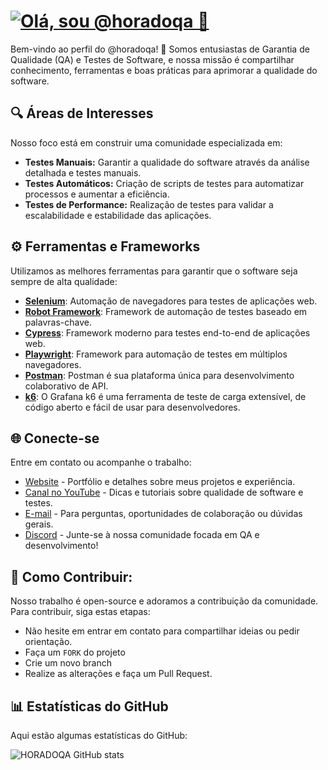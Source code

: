 # [![Olá, sou @horadoqa 👋](https://readme-typing-svg.demolab.com?font=Fira+Code&pause=1000&width=435&lines=Ol%C3%A1%2C+sou+%40horadoqa+%F0%9F%91%8B)](https://git.io/typing-svg) 

Bem-vindo ao perfil do @horadoqa! 🚀
Somos entusiastas de Garantia de Qualidade (QA) e Testes de Software, e nossa missão é compartilhar conhecimento, ferramentas e boas práticas para aprimorar a qualidade do software.

## 🔍 Áreas de Interesses

Nosso foco está em construir uma comunidade especializada em:

- **Testes Manuais:** Garantir a qualidade do software através da análise detalhada e testes manuais.
- **Testes Automáticos:** Criação de scripts de testes para automatizar processos e aumentar a eficiência.
- **Testes de Performance:** Realização de testes para validar a escalabilidade e estabilidade das aplicações.

## ⚙️ Ferramentas e Frameworks

Utilizamos as melhores ferramentas para garantir que o software seja sempre de alta qualidade:

- [**Selenium**](https://www.selenium.dev/): Automação de navegadores para testes de aplicações web.
- [**Robot Framework**](https://robotframework.org/): Framework de automação de testes baseado em palavras-chave.
- [**Cypress**](https://www.cypress.io/): Framework moderno para testes end-to-end de aplicações web.
- [**Playwright**](https://playwright.dev/): Framework para automação de testes em múltiplos navegadores.
- [**Postman**](https://www.postman.com/): Postman é sua plataforma única para desenvolvimento colaborativo de API. 
- [**k6**](https://grafana.com/docs/k6/latest/): O Grafana k6 é uma ferramenta de teste de carga extensível, de código aberto e fácil de usar para desenvolvedores.

## 🌐 Conecte-se

Entre em contato ou acompanhe o trabalho:

- [Website](https://www.horadoqa.com.br) - Portfólio e detalhes sobre meus projetos e experiência.
- [Canal no YouTube](https://youtube.com/@horadoqa) - Dicas e tutoriais sobre qualidade de software e testes.
- [E-mail](mailto:horadoqa@gmail.com) - Para perguntas, oportunidades de colaboração ou dúvidas gerais.
- [Discord](https://discord.gg/8h2HHdKPe5) - Junte-se à nossa comunidade focada em QA e desenvolvimento!

## 🤝 Como Contribuir:

Nosso trabalho é open-source e adoramos a contribuição da comunidade. Para contribuir, siga estas etapas:

- Não hesite em entrar em contato para compartilhar ideias ou pedir orientação.
- Faça um `FORK` do projeto
- Crie um novo branch
- Realize as alterações e faça um Pull Request.

## 📊 Estatísticas do GitHub

Aqui estão algumas estatísticas do GitHub:

![HORADOQA GitHub stats](https://github-readme-stats.vercel.app/api?username=horadoqa&show_icons=true&theme=radical)